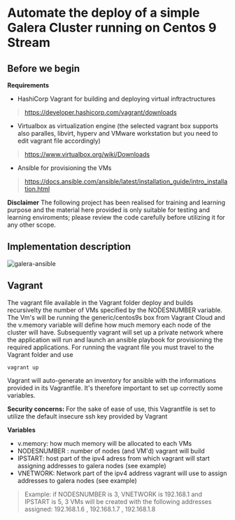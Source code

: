 # Automate the deploy of a simple Galera Cluster running on Centos 9 Stream

## Before we begin
**Requirements**
- HashiCorp Vagrant for building and deploying virtual inftractructures
>  https://developer.hashicorp.com/vagrant/downloads
- Virtualbox as virtualization engine  (the selected vagrant box supports also paralles, libvirt, hyperv and VMware workstation but you need to edit vagrant file accordingly)
> https://www.virtualbox.org/wiki/Downloads
- Ansible for provisioning the VMs
>  https://docs.ansible.com/ansible/latest/installation_guide/intro_installation.html

**Disclaimer** 
The following project has been realised for training and learning purpose and the material here provided  is only suitable for testing and learning enviroments;
please review the code carefully before utilizing it for any other scope.

## Implementation description

![galera-ansible](https://github.com/ash-repartoferramenta/galeracluster-mariadb-ansible/assets/135543207/435f8056-f92d-4ff1-99e8-2171112e94a6)

## Vagrant

The  vagrant file available in the Vagrant folder deploy and builds recursivelty the number of VMs specified by the NODESNUMBER variable. 
The Vm's will be running the generic/centos9s box from Vagrant Cloud and the v.memory variable will define how much memory each node of the cluster will have.
Subsequently vagrant will set up a private network where the application will run and launch an ansible playbook for provisioning
the required applications.
For running the vagrant file you must travel to the Vagrant folder and use 
```
vagrant up
```
Vagrant will auto-generate an inventory for ansible with the informations provided in its Vagrantfile.
It's therefore important to set up correctly some variables.


**Security concerns:**
For the sake of ease of use, this Vagrantfile is set to utilize the default insecure ssh key provided by Vagrant

**Variables**
- v.memory: how much memory will be allocated to each VMs
- NODESNUMBER : number of nodes (and VM'd) vagrant will build
- IPSTART: host part of the ipv4 adress from which vagrant will start assigning addresses to galera nodes (see example)
- VNETWORK: Network part of the ipv4 address vagrant will use to assign addresses to galera nodes (see example)

> Example:
> if NODESNUMBER is 3, VNETWORK is 192.168.1 and IPSTART is 5, 3 VMs will be created with the following addresses assigned:
> 192.168.1.6 , 192.168.1.7 , 192.168.1.8


